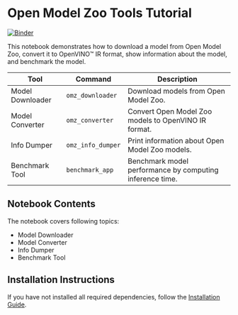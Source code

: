 # Open Model Zoo Tools Tutorial

[![Binder](https://mybinder.org/badge_logo.svg)](https://mybinder.org/v2/gh/openvinotoolkit/openvino_notebooks/HEAD?filepath=notebooks%2F104-model-tools%2F104-model-tools.ipynb)

This notebook demonstrates how to download a model from Open Model Zoo, convert it to OpenVINO™ IR format, show information about the model, and benchmark the model.

| Tool             | Command           | Description                                                                       |
|------------------|-------------------|-----------------------------------------------------------------------------------|
| Model Downloader | `omz_downloader`  | Download models from Open Model Zoo.                                              |
| Model Converter  | `omz_converter`   | Convert Open Model Zoo models to OpenVINO IR format.                              |
| Info Dumper      | `omz_info_dumper` | Print information about Open Model Zoo models.                                    |
| Benchmark Tool   | `benchmark_app`   | Benchmark model performance by computing inference time.                          |

## Notebook Contents

The notebook covers following topics:

* Model Downloader
* Model Converter
* Info Dumper
* Benchmark Tool

## Installation Instructions

If you have not installed all required dependencies, follow the [Installation Guide](../../README.md).

